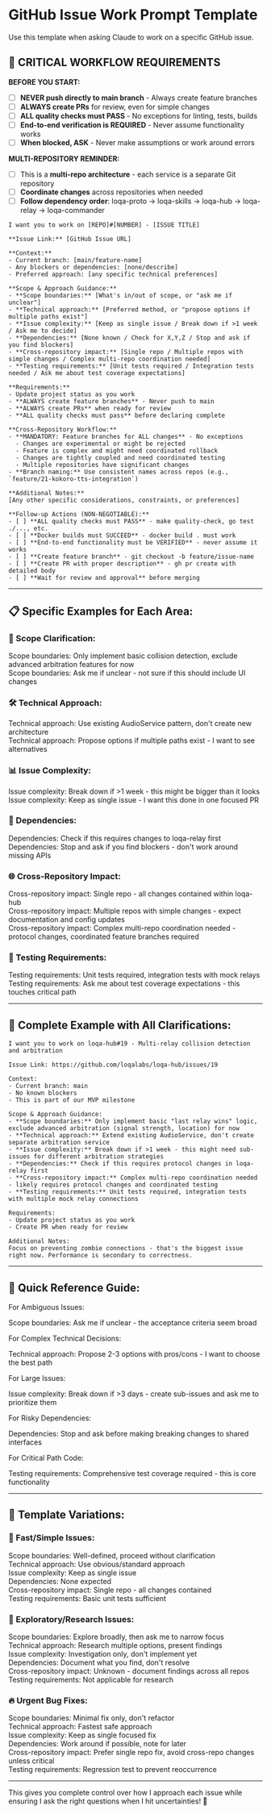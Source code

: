 # GitHub Issue Work Prompt Template

Use this template when asking Claude to work on a specific GitHub issue.

## 🚨 CRITICAL WORKFLOW REQUIREMENTS

**BEFORE YOU START:**
- [ ] **NEVER push directly to main branch** - Always create feature branches
- [ ] **ALWAYS create PRs** for review, even for simple changes  
- [ ] **ALL quality checks must PASS** - No exceptions for linting, tests, builds
- [ ] **End-to-end verification is REQUIRED** - Never assume functionality works
- [ ] **When blocked, ASK** - Never make assumptions or work around errors

**MULTI-REPOSITORY REMINDER:**
- [ ] This is a **multi-repo architecture** - each service is a separate Git repository
- [ ] **Coordinate changes** across repositories when needed
- [ ] **Follow dependency order**: loqa-proto → loqa-skills → loqa-hub → loqa-relay → loqa-commander

```
I want you to work on [REPO]#[NUMBER] - [ISSUE TITLE]

**Issue Link:** [GitHub Issue URL]

**Context:**
- Current branch: [main/feature-name]
- Any blockers or dependencies: [none/describe]
- Preferred approach: [any specific technical preferences]

**Scope & Approach Guidance:**
- **Scope boundaries:** [What's in/out of scope, or "ask me if unclear"]
- **Technical approach:** [Preferred method, or "propose options if multiple paths exist"]
- **Issue complexity:** [Keep as single issue / Break down if >1 week / Ask me to decide]
- **Dependencies:** [None known / Check for X,Y,Z / Stop and ask if you find blockers]
- **Cross-repository impact:** [Single repo / Multiple repos with simple changes / Complex multi-repo coordination needed]
- **Testing requirements:** [Unit tests required / Integration tests needed / Ask me about test coverage expectations]

**Requirements:**
- Update project status as you work
- **ALWAYS create feature branches** - Never push to main
- **ALWAYS create PRs** when ready for review
- **ALL quality checks must pass** before declaring complete

**Cross-Repository Workflow:**
- **MANDATORY: Feature branches for ALL changes** - No exceptions
  - Changes are experimental or might be rejected
  - Feature is complex and might need coordinated rollback
  - Changes are tightly coupled and need coordinated testing
  - Multiple repositories have significant changes
- **Branch naming:** Use consistent names across repos (e.g., `feature/21-kokoro-tts-integration`)

**Additional Notes:**
[Any other specific considerations, constraints, or preferences]

**Follow-up Actions (NON-NEGOTIABLE):**
- [ ] **ALL quality checks must PASS** - make quality-check, go test ./..., etc.
- [ ] **Docker builds must SUCCEED** - docker build . must work
- [ ] **End-to-end functionality must be VERIFIED** - never assume it works
- [ ] **Create feature branch** - git checkout -b feature/issue-name
- [ ] **Create PR with proper description** - gh pr create with detailed body
- [ ] **Wait for review and approval** before merging

```
---

## 📋 Specific Examples for Each Area:

### 🎯 Scope Clarification:

Scope boundaries: Only implement basic collision detection, exclude advanced arbitration features for now  
Scope boundaries: Ask me if unclear - not sure if this should include UI changes

### 🛠️ Technical Approach:

Technical approach: Use existing AudioService pattern, don't create new architecture  
Technical approach: Propose options if multiple paths exist - I want to see alternatives

### 📊 Issue Complexity:

Issue complexity: Break down if >1 week - this might be bigger than it looks  
Issue complexity: Keep as single issue - I want this done in one focused PR

### 🔗 Dependencies:

Dependencies: Check if this requires changes to loqa-relay first  
Dependencies: Stop and ask if you find blockers - don't work around missing APIs

### 🌐 Cross-Repository Impact:

Cross-repository impact: Single repo - all changes contained within loqa-hub  
Cross-repository impact: Multiple repos with simple changes - expect documentation and config updates  
Cross-repository impact: Complex multi-repo coordination needed - protocol changes, coordinated feature branches required

### 🧪 Testing Requirements:

Testing requirements: Unit tests required, integration tests with mock relays  
Testing requirements: Ask me about test coverage expectations - this touches critical path

---

## 🎯 Complete Example with All Clarifications:

```
I want you to work on loqa-hub#19 - Multi-relay collision detection and arbitration

Issue Link: https://github.com/loqalabs/loqa-hub/issues/19

Context:
- Current branch: main
- No known blockers
- This is part of our MVP milestone

Scope & Approach Guidance:
- **Scope boundaries:** Only implement basic "last relay wins" logic, exclude advanced arbitration (signal strength, location) for now
- **Technical approach:** Extend existing AudioService, don't create separate arbitration service
- **Issue complexity:** Break down if >1 week - this might need sub-issues for different arbitration strategies
- **Dependencies:** Check if this requires protocol changes in loqa-relay first
- **Cross-repository impact:** Complex multi-repo coordination needed - likely requires protocol changes and coordinated testing
- **Testing requirements:** Unit tests required, integration tests with multiple mock relay connections

Requirements:
- Update project status as you work
- Create PR when ready for review

Additional Notes:
Focus on preventing zombie connections - that's the biggest issue right now. Performance is secondary to correctness.
```

---

## 🔧 Quick Reference Guide:

For Ambiguous Issues:

Scope boundaries: Ask me if unclear - the acceptance criteria seem broad

For Complex Technical Decisions:

Technical approach: Propose 2-3 options with pros/cons - I want to choose the best path

For Large Issues:

Issue complexity: Break down if >3 days - create sub-issues and ask me to prioritize them

For Risky Dependencies:

Dependencies: Stop and ask before making breaking changes to shared interfaces

For Critical Path Code:

Testing requirements: Comprehensive test coverage required - this is core functionality

---

## 🎯 Template Variations:

### 🚀 Fast/Simple Issues:

Scope boundaries: Well-defined, proceed without clarification  
Technical approach: Use obvious/standard approach  
Issue complexity: Keep as single issue  
Dependencies: None expected  
Cross-repository impact: Single repo - all changes contained  
Testing requirements: Basic unit tests sufficient

### 🤔 Exploratory/Research Issues:

Scope boundaries: Explore broadly, then ask me to narrow focus  
Technical approach: Research multiple options, present findings  
Issue complexity: Investigation only, don't implement yet  
Dependencies: Document what you find, don't resolve  
Cross-repository impact: Unknown - document findings across all repos  
Testing requirements: Not applicable for research

### 🔥 Urgent Bug Fixes:

Scope boundaries: Minimal fix only, don't refactor  
Technical approach: Fastest safe approach  
Issue complexity: Keep as single focused fix  
Dependencies: Work around if possible, note for later  
Cross-repository impact: Prefer single repo fix, avoid cross-repo changes unless critical  
Testing requirements: Regression test to prevent reoccurrence

---

This gives you complete control over how I approach each issue while ensuring I ask the right questions when I hit uncertainties! 🎯